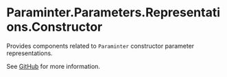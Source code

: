 # Paraminter.Parameters.Representations.Constructor

Provides components related to `Paraminter` constructor parameter representations.

See [GitHub](https://github.com/Paraminter/Paraminter.Parameters.Representations.Constructor) for more information.